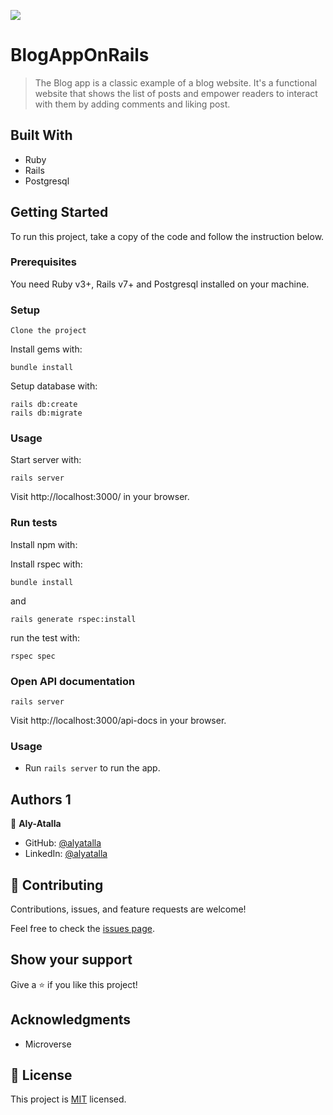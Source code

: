![](https://img.shields.io/badge/Microverse-blueviolet)

# BlogAppOnRails

> The Blog app is a classic example of a blog website. It's a functional website that shows the list of posts and empower readers to interact with them by adding comments and liking post.

## Built With

- Ruby
- Rails
- Postgresql

## Getting Started

To run this project, take a copy of the code and follow the instruction below.

### Prerequisites

You need Ruby v3+, Rails v7+ and Postgresql installed on your machine.

### Setup

`Clone the project`

Install gems with:

```
bundle install
```

Setup database with:

```
rails db:create
rails db:migrate
```

### Usage

Start server with:

```
rails server
```

Visit http://localhost:3000/ in your browser.

### Run tests

Install npm with:

Install rspec with:

```
bundle install
```

and

```
rails generate rspec:install
```

run the test with:

```
rspec spec
```

### Open API documentation

```
rails server
```

Visit http://localhost:3000/api-docs in your browser.

### Usage

- Run `rails server` to run the app.

## Authors 1


👤 **Aly-Atalla**

- GitHub: [@alyatalla](https://github.com/AlyAtalla)
- LinkedIn: [@alyatalla](https://www.linkedin.com/in/aly-atalla-8b83a0231/)

## 🤝 Contributing

Contributions, issues, and feature requests are welcome!

Feel free to check the [issues page](https://github.com/AlyAtalla/blog-app/issues).

## Show your support

Give a ⭐️ if you like this project!

## Acknowledgments

- Microverse

## 📝 License

This project is [MIT](./LICENSE) licensed.